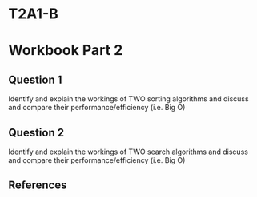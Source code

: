 # T2A1-B 
# Workbook Part 2 

## Question 1

Identify and explain the workings of TWO sorting algorithms and discuss and compare their performance/efficiency (i.e. Big O) 

## Question 2

Identify and explain the workings of TWO search algorithms and discuss and compare their performance/efficiency (i.e. Big O)

## References 

